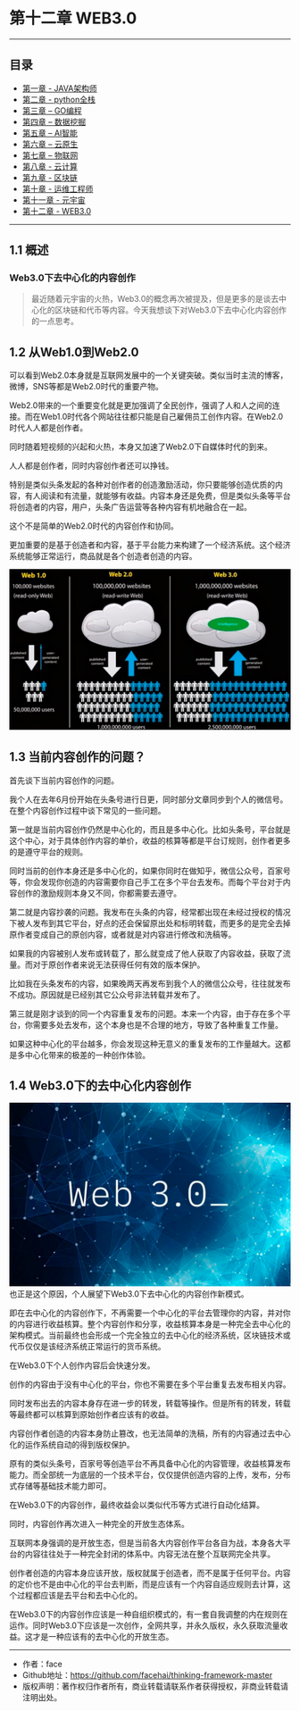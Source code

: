 # 第十二章 WEB3.0

------
## 目录
- [第一章 - JAVA架构师](JAVA架构师.md)
- [第二章 - python全栈](python全栈.md)
- [第三章 – GO编程](GO编程.md)
- [第四章 – 数据挖掘](数据挖掘.md)
- [第五章 – AI智能](AI智能.md)
- [第六章 – 云原生](云原生.md)
- [第七章 – 物联网](物联网.md)
- [第八章 - 云计算](云计算.md)
- [第九章 - 区块链](区块链.md)
- [第十章 - 运维工程师](运维工程师.md)
- [第十一章 - 元宇宙](元宇宙.md)
- [第十二章 - WEB3.0](WEB3.0.md)
------


## 1.1 概述
### Web3.0下去中心化的内容创作
>最近随着元宇宙的火热，Web3.0的概念再次被提及，但是更多的是谈去中心化的区块链和代币等内容。今天我想谈下对Web3.0下去中心化内容创作的一点思考。


## 1.2 从Web1.0到Web2.0
可以看到Web2.0本身就是互联网发展中的一个关键突破。类似当时主流的博客，微博，SNS等都是Web2.0时代的重要产物。

Web2.0带来的一个重要变化就是更加强调了全民创作，强调了人和人之间的连接。而在Web1.0时代各个网站往往都只能是自己雇佣员工创作内容。在Web2.0时代人人都是创作者。

同时随着短视频的兴起和火热，本身又加速了Web2.0下自媒体时代的到来。

人人都是创作者，同时内容创作者还可以挣钱。

特别是类似头条发起的各种对创作者的创造激励活动，你只要能够创造优质的内容，有人阅读和有流量，就能够有收益。内容本身还是免费，但是类似头条等平台将创造者的内容，用户，头条广告运营等各种内容有机地融合在一起。

这个不是简单的Web2.0时代的内容创作和协同。

更加重要的是基于创造者和内容，基于平台能力来构建了一个经济系统。这个经济系统能够正常运行，商品就是各个创造者创造的内容。

![20220213123243.png](screenshot/20220213123243.png)


## 1.3 当前内容创作的问题？
首先谈下当前内容创作的问题。

我个人在去年6月份开始在头条号进行日更，同时部分文章同步到个人的微信号。在整个内容创作过程中谈下常见的一些问题。

第一就是当前内容创作仍然是中心化的，而且是多中心化。比如头条号，平台就是这个中心，对于具体创作内容的单价，收益的核算等都是平台订规则，创作者更多的是遵守平台的规则。

同时当前的创作本身还是多中心化的，如果你同时在做知乎，微信公众号，百家号等，你会发现你创造的内容需要你自己手工在多个平台去发布。而每个平台对于内容创作的激励规则本身又不同，你都需要去遵守。

第二就是内容抄袭的问题。我发布在头条的内容，经常都出现在未经过授权的情况下被人发布到其它平台，好点的还会保留原出处和标明转载，而更多的是完全去掉原作者变成自己的原创内容，或者就是对内容进行修改和洗稿等。

如果我的内容被别人发布或转载了，那么就变成了他人获取了内容收益，获取了流量。而对于原创作者来说无法获得任何有效的版本保护。

比如我在头条发布的内容，如果晚两天再发布到我个人的微信公众号，往往就发布不成功。原因就是已经别其它公众号非法转载并发布了。

第三就是刚才谈到的同一个内容重复发布的问题。本来一个内容，由于存在多个平台，你需要多处去发布，这个本身也是不合理的地方，导致了各种重复工作量。

如果这种中心化的平台越多，你会发现这种无意义的重复发布的工作量越大。这都是多中心化带来的极差的一种创作体验。

## 1.4 Web3.0下的去中心化内容创作
![20220213123245.png](screenshot/20220213123245.png)
也正是这个原因，个人展望下Web3.0下去中心化的内容创作新模式。

即在去中心化的内容创作下，不再需要一个中心化的平台去管理你的内容，并对你的内容进行收益核算。整个内容创作和分享，收益核算本身是一种完全去中心化的架构模式。当前最终也会形成一个完全独立的去中心化的经济系统，区块链技术或代币仅仅是该经济系统正常运行的货币系统。

在Web3.0下个人创作内容后会快速分发。

创作的内容由于没有中心化的平台，你也不需要在多个平台重复去发布相关内容。

同时发布出去的内容本身存在进一步的转发，转载等操作。但是所有的转发，转载等最终都可以核算到原始创作者应该有的收益。

内容创作者创造的内容本身防止篡改，也无法简单的洗稿，所有的内容通过去中心化的运作系统自动的得到版权保护。

原有的类似头条号，百家号等创造平台不再具备中心化的内容管理，收益核算发布能力。而全部统一为底层的一个技术平台，仅仅提供创造内容的上传，发布，分布式存储等基础技术能力即可。

在Web3.0下的内容创作，最终收益会以类似代币等方式进行自动化结算。

同时，内容创作再次进入一种完全的开放生态体系。

互联网本身强调的是开放生态，但是当前各大内容创作平台各自为战，本身各大平台的内容往往处于一种完全封闭的体系中。内容无法在整个互联网完全共享。

创作者创造的内容本身应该开放，版权就属于创造者，而不是属于任何平台。内容的定价也不是由中心化的平台去判断，而是应该有一个内容自适应规则去计算，这个过程都应该是去平台和去中心化的。

在Web3.0下的内容创作应该是一种自组织模式的，有一套自我调整的内在规则在运作。同时Web3.0下应该是一次创作，全网共享，并永久版权，永久获取流量收益。这才是一种应该有的去中心化的开放生态。

---
- 作者：face
- Github地址：https://github.com/facehai/thinking-framework-master
- 版权声明：著作权归作者所有，商业转载请联系作者获得授权，非商业转载请注明出处。
